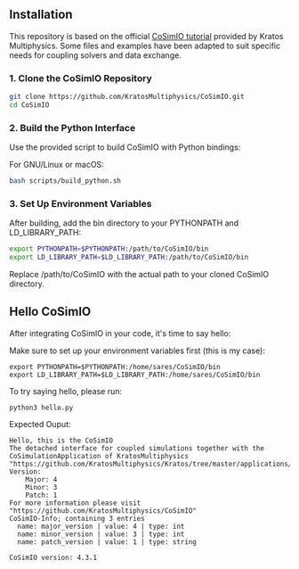 ## Installation

This repository is based on the official [CoSimIO tutorial](https://kratosmultiphysics.github.io/CoSimIO/) provided by Kratos Multiphysics. Some files and examples have been adapted to suit specific needs for coupling solvers and data exchange.

### 1. Clone the CoSimIO Repository

```bash
git clone https://github.com/KratosMultiphysics/CoSimIO.git
cd CoSimIO
```

### 2. Build the Python Interface
Use the provided script to build CoSimIO with Python bindings:

For GNU/Linux or macOS:

```bash
bash scripts/build_python.sh
```

### 3. Set Up Environment Variables
After building, add the bin directory to your PYTHONPATH and LD_LIBRARY_PATH:

```bash
export PYTHONPATH=$PYTHONPATH:/path/to/CoSimIO/bin
export LD_LIBRARY_PATH=$LD_LIBRARY_PATH:/path/to/CoSimIO/bin
```
Replace /path/to/CoSimIO with the actual path to your cloned CoSimIO directory.

## Hello CoSimIO

After integrating CoSimIO in your code, it's time to say hello:

Make sure to set up your environment variables first (this is my case):

```
export PYTHONPATH=$PYTHONPATH:/home/sares/CoSimIO/bin
export LD_LIBRARY_PATH=$LD_LIBRARY_PATH:/home/sares/CoSimIO/bin
```

To try saying hello, please run:
```
python3 hello.py
```

Expected Ouput:
```
Hello, this is the CoSimIO
The detached interface for coupled simulations together with the
CoSimulationApplication of KratosMultiphysics
"https://github.com/KratosMultiphysics/Kratos/tree/master/applications/CoSimulationApplication"
Version:
    Major: 4
    Minor: 3
    Patch: 1
For more information please visit "https://github.com/KratosMultiphysics/CoSimIO"
CoSimIO-Info; containing 3 entries
  name: major_version | value: 4 | type: int
  name: minor_version | value: 3 | type: int
  name: patch_version | value: 1 | type: string

CoSimIO version: 4.3.1
```
